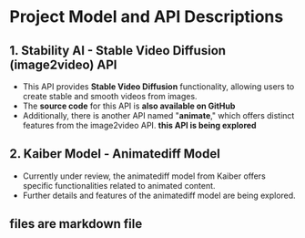# Project Model and API Descriptions

## 1. Stability AI - Stable Video Diffusion (image2video) API

- This API provides **Stable Video Diffusion** functionality, allowing users to create stable and smooth videos from images.
- The **source code** for this API is **also available on GitHub**
- Additionally, there is another API named "**animate**," which offers distinct features from the image2video API. **this API is being explored**

## 2. Kaiber Model - Animatediff Model

- Currently under review, the animatediff model from Kaiber offers specific functionalities related to animated content.
- Further details and features of the animatediff model are being explored.


## files are markdown file 